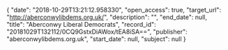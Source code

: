 {
  "date": "2018-10-29T13:21:12.958330", 
  "open_access": true, 
  "target_url": "http://aberconwylibdems.org.uk/", 
  "description": "", 
  "end_date": null, 
  "title": "Aberconwy Liberal Democrats", 
  "record_id": "20181029T132112/0CQ9GstxDiAWox/tEA8iSA==", 
  "publisher": "aberconwylibdems.org.uk", 
  "start_date": null, 
  "subject": null
}

